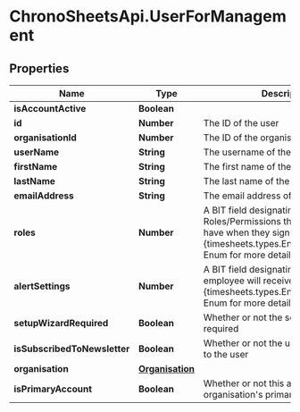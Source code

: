 # ChronoSheetsApi.UserForManagement

## Properties

Name | Type | Description | Notes
------------ | ------------- | ------------- | -------------
**isAccountActive** | **Boolean** |  | [optional] 
**id** | **Number** | The ID of the user | [optional] 
**organisationId** | **Number** | The ID of the organisation | [optional] 
**userName** | **String** | The username of the user | [optional] 
**firstName** | **String** | The first name of the user | [optional] 
**lastName** | **String** | The last name of the user | [optional] 
**emailAddress** | **String** | The email address of the user | [optional] 
**roles** | **Number** | A BIT field designating which Roles/Permissions the employee will have when they sign in.  See the {timesheets.types.Enums.UserRoles} Enum for more details | [optional] 
**alertSettings** | **Number** | A BIT field designating which Alerts the employee will receive.  See the {timesheets.types.Enums.AlertSettings} Enum for more details | [optional] 
**setupWizardRequired** | **Boolean** | Whether or not the setup wizard is required | [optional] 
**isSubscribedToNewsletter** | **Boolean** | Whether or not the user is subscribed to the user | [optional] 
**organisation** | [**Organisation**](Organisation.md) |  | [optional] 
**isPrimaryAccount** | **Boolean** | Whether or not this account is the organisation&#39;s primary account. | [optional] 


